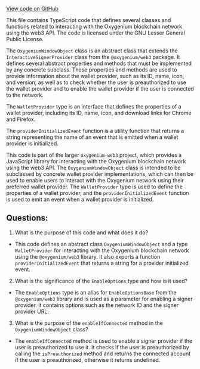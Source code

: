 [View code on GitHub](https://github.com/oxygenium/oxygenium-web3/packages/get-extension-wallet/src/types.ts)

This file contains TypeScript code that defines several classes and functions related to interacting with the Oxygenium blockchain network using the web3 API. The code is licensed under the GNU Lesser General Public License.

The `OxygeniumWindowObject` class is an abstract class that extends the `InteractiveSignerProvider` class from the `@oxygenium/web3` package. It defines several abstract properties and methods that must be implemented by any concrete subclass. These properties and methods are used to provide information about the wallet provider, such as its ID, name, icon, and version, as well as to check whether the user is preauthorized to use the wallet provider and to enable the wallet provider if the user is connected to the network.

The `WalletProvider` type is an interface that defines the properties of a wallet provider, including its ID, name, icon, and download links for Chrome and Firefox.

The `providerInitializedEvent` function is a utility function that returns a string representing the name of an event that is emitted when a wallet provider is initialized.

This code is part of the larger `oxygenium-web3` project, which provides a JavaScript library for interacting with the Oxygenium blockchain network using the web3 API. The `OxygeniumWindowObject` class is intended to be subclassed by concrete wallet provider implementations, which can then be used to enable users to interact with the Oxygenium network using their preferred wallet provider. The `WalletProvider` type is used to define the properties of a wallet provider, and the `providerInitializedEvent` function is used to emit an event when a wallet provider is initialized.
## Questions: 
 1. What is the purpose of this code and what does it do?
- This code defines an abstract class `OxygeniumWindowObject` and a type `WalletProvider` for interacting with the Oxygenium blockchain network using the `@oxygenium/web3` library. It also exports a function `providerInitializedEvent` that returns a string for a provider initialized event.

2. What is the significance of the `EnableOptions` type and how is it used?
- The `EnableOptions` type is an alias for `EnableOptionsBase` from the `@oxygenium/web3` library and is used as a parameter for enabling a signer provider. It contains options such as the network ID and the signer provider URL.

3. What is the purpose of the `enableIfConnected` method in the `OxygeniumWindowObject` class?
- The `enableIfConnected` method is used to enable a signer provider if the user is preauthorized to use it. It checks if the user is preauthorized by calling the `isPreauthorized` method and returns the connected account if the user is preauthorized, otherwise it returns undefined.